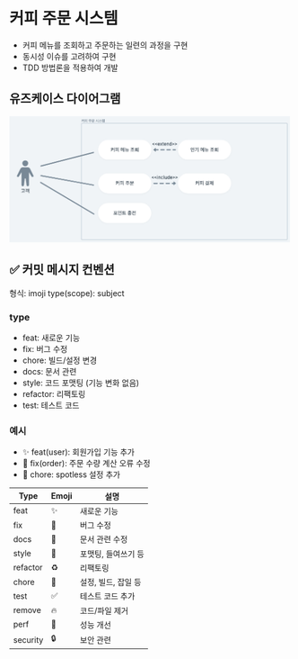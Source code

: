 # 커피 주문 시스템

* 커피 메뉴를 조회하고 주문하는 일련의 과정을 구현
* 동시성 이슈를 고려하여 구현
* TDD 방법론을 적용하여 개발

## 유즈케이스 다이어그램
<img alt="coffee.png" src="src/main/resources/static/coffee.png" title="use case diagram" width="500"/>

## ✅ 커밋 메시지 컨벤션

형식:
imoji type(scope): subject

### type
- feat: 새로운 기능
- fix: 버그 수정
- chore: 빌드/설정 변경
- docs: 문서 관련
- style: 코드 포맷팅 (기능 변화 없음)
- refactor: 리팩토링
- test: 테스트 코드

### 예시
- ✨ feat(user): 회원가입 기능 추가
- 🐛 fix(order): 주문 수량 계산 오류 수정
- 🔧 chore: spotless 설정 추가

| Type     | Emoji | 설명           |
| -------- | ----- | ------------ |
| feat     | ✨     | 새로운 기능       |
| fix      | 🐛    | 버그 수정        |
| docs     | 📝    | 문서 관련 수정     |
| style    | 🎨    | 포맷팅, 들여쓰기 등  |
| refactor | ♻️    | 리팩토링         |
| chore    | 🔧    | 설정, 빌드, 잡일 등 |
| test     | ✅     | 테스트 코드 추가    |
| remove   | 🔥    | 코드/파일 제거     |
| perf     | 🚀    | 성능 개선        |
| security | 🔒    | 보안 관련        |
